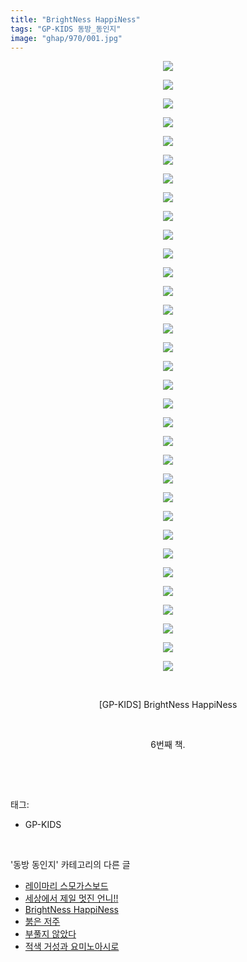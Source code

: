 ```yaml
---
title: "BrightNess HappiNess"
tags: "GP-KIDS 동방_동인지"
image: "ghap/970/001.jpg"
---
```

<div class="article">
<p style="text-align: center; clear: none; float: none;"><img src="{{ site.nasurl }}/ghap/970/001.jpg"/></p>
<p style="text-align: center; clear: none; float: none;"><img src="{{ site.nasurl }}/ghap/970/002.jpg"/></p>
<p style="text-align: center; clear: none; float: none;"><img src="{{ site.nasurl }}/ghap/970/003.jpg"/></p>
<p style="text-align: center; clear: none; float: none;"><img src="{{ site.nasurl }}/ghap/970/004.jpg"/></p>
<p style="text-align: center; clear: none; float: none;"><img src="{{ site.nasurl }}/ghap/970/005.jpg"/></p>
<p style="text-align: center; clear: none; float: none;"><img src="{{ site.nasurl }}/ghap/970/006.jpg"/></p>
<p style="text-align: center; clear: none; float: none;"><img src="{{ site.nasurl }}/ghap/970/007.jpg"/></p>
<p style="text-align: center; clear: none; float: none;"><img src="{{ site.nasurl }}/ghap/970/008.jpg"/></p>
<p style="text-align: center; clear: none; float: none;"><img src="{{ site.nasurl }}/ghap/970/009.jpg"/></p>
<p style="text-align: center; clear: none; float: none;"><img src="{{ site.nasurl }}/ghap/970/010.jpg"/></p>
<p style="text-align: center; clear: none; float: none;"><img src="{{ site.nasurl }}/ghap/970/011.jpg"/></p>
<p style="text-align: center; clear: none; float: none;"><img src="{{ site.nasurl }}/ghap/970/012.jpg"/></p>
<p style="text-align: center; clear: none; float: none;"><img src="{{ site.nasurl }}/ghap/970/013.jpg"/></p>
<p style="text-align: center; clear: none; float: none;"><img src="{{ site.nasurl }}/ghap/970/014.jpg"/></p>
<p style="text-align: center; clear: none; float: none;"><img src="{{ site.nasurl }}/ghap/970/015.jpg"/></p>
<p style="text-align: center; clear: none; float: none;"><img src="{{ site.nasurl }}/ghap/970/016.jpg"/></p>
<p style="text-align: center; clear: none; float: none;"><img src="{{ site.nasurl }}/ghap/970/017.jpg"/></p>
<p style="text-align: center; clear: none; float: none;"><img src="{{ site.nasurl }}/ghap/970/018.jpg"/></p>
<p style="text-align: center; clear: none; float: none;"><img src="{{ site.nasurl }}/ghap/970/019.jpg"/></p>
<p style="text-align: center; clear: none; float: none;"><img src="{{ site.nasurl }}/ghap/970/020.jpg"/></p>
<p style="text-align: center; clear: none; float: none;"><img src="{{ site.nasurl }}/ghap/970/021.jpg"/></p>
<p style="text-align: center; clear: none; float: none;"><img src="{{ site.nasurl }}/ghap/970/022.jpg"/></p>
<p style="text-align: center; clear: none; float: none;"><img src="{{ site.nasurl }}/ghap/970/023.jpg"/></p>
<p style="text-align: center; clear: none; float: none;"><img src="{{ site.nasurl }}/ghap/970/024.jpg"/></p>
<p style="text-align: center; clear: none; float: none;"><img src="{{ site.nasurl }}/ghap/970/025.jpg"/></p>
<p style="text-align: center; clear: none; float: none;"><img src="{{ site.nasurl }}/ghap/970/026.jpg"/></p>
<p style="text-align: center; clear: none; float: none;"><img src="{{ site.nasurl }}/ghap/970/027.jpg"/></p>
<p style="text-align: center; clear: none; float: none;"><img src="{{ site.nasurl }}/ghap/970/028.jpg"/></p>
<p style="text-align: center; clear: none; float: none;"><img src="{{ site.nasurl }}/ghap/970/029.jpg"/></p>
<p style="text-align: center; clear: none; float: none;"><img src="{{ site.nasurl }}/ghap/970/030.jpg"/></p>
<p style="text-align: center; clear: none; float: none;"><img src="{{ site.nasurl }}/ghap/970/031.jpg"/></p>
<p style="text-align: center; clear: none; float: none;"><img src="{{ site.nasurl }}/ghap/970/032.jpg"/></p>
<p style="text-align: center; clear: none; float: none;"><img src="{{ site.nasurl }}/ghap/970/033.jpg"/></p>
<p style="text-align: center; clear: none; float: none;"><br/></p>
<p style="text-align: center; clear: none; float: none;">[GP-KIDS] BrightNess HappiNess</p>
<p style="text-align: center; clear: none; float: none;"><br/></p>
<p style="text-align: center; clear: none; float: none;">6번째 책.</p>
<p><br/></p>
</div><br/>
<div class="tagTrail">
<p>태그: </p>
<ul>
<li>GP-KIDS</li>
</ul>
</div><br/>
<div class="another">
<p>'동방 동인지' 카테고리의 다른 글</p>
<ul>
<li><a href="/2016-07-21-ghap_973">레이마리 스모가스보드</a></li>
<li><a href="/2016-07-21-ghap_972">세상에서 제일 멋진 언니!!</a></li>
<li><a href="/2016-07-21-ghap_970">BrightNess HappiNess</a></li>
<li><a href="/2016-07-20-ghap_969">붉은 저주</a></li>
<li><a href="/2016-07-20-ghap_968">부풀지 않았다</a></li>
<li><a href="/2016-07-20-ghap_967">적색 거성과 요미노아시로</a></li>
</ul>
</div><br/>
<div class="cb_module cb_fluid">
<div class="cb_wrt cb_profile">
</div><!-- commentList close -->
</div><br/>
